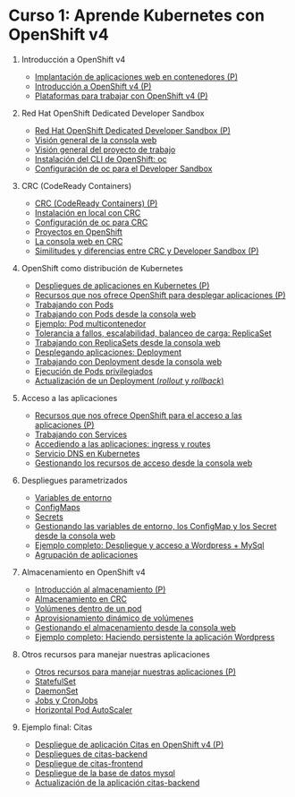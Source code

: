 # Curso 1: Aprende Kubernetes con OpenShift v4

1. Introducción a OpenShift v4
	* [Implantación de aplicaciones web en contenedores (P)](modulo1/contenedores.md)
	* [Introducción a OpenShift v4 (P)](modulo1/openshift.md)
	* [Plataformas para trabajar con OpenShift v4 (P)](modulo1/plataformas.md)

2. Red Hat OpenShift Dedicated Developer Sandbox
	* [Red Hat OpenShift Dedicated Developer Sandbox (P)](modulo2/sandbox.md)
	* [Visión general de la consola web](modulo2/consola.md)
	* [Visión general del proyecto de trabajo](modulo2/proyecto.md)
	* [Instalación del CLI de OpenShift: oc](modulo2/oc.md)
	* [Configuración de oc para el Developer Sandbox](modulo2/oclogin.md)

3. CRC (CodeReady Containers)
	* [CRC (CodeReady Containers) (P)](modulo3/introudccion_crc.md)
	* [Instalación en local con CRC](modulo3/instalacion_crc.md)
	* [Configuración de oc para CRC](modulo3/oc.md)
	* [Proyectos en OpenShift](modulo3/proyectos.md)
	* [La consola web en CRC](modulo3/consola_web.md)
	* [Similitudes y diferencias entre CRC y Developer Sandbox (P)](modulo3/crc_sandbox.md)
	
4. OpenShift como distribución de Kubernetes
	* [Despliegues de aplicaciones en Kubernetes (P)](modulo4/aplicaciones.md)
	* [Recursos que nos ofrece OpenShift para desplegar aplicaciones (P)](modulo4/recursos.md)
	* [Trabajando con Pods](modulo4/pods.md)
	* [Trabajando con Pods desde la consola web](modulo4/pods_web.md)
	* [Ejemplo: Pod multicontenedor](modulo4/pod_multicontenedor.md)
	* [Tolerancia a fallos, escalabilidad, balanceo de carga: ReplicaSet](modulo4/replicaset.md)
	* [Trabajando con ReplicaSets desde la consola web](modulo4/replicaset_web.md)
	* [Desplegando aplicaciones: Deployment](modulo4/deployment.md)
	* [Trabajando con Deployment desde la consola web](modulo4/deployment_web.md)
	* [Ejecución de Pods privilegiados](modulo4/pods_privilegiados.md)
	* [Actualización de un Deployment (*rollout* y *rollback*)](modulo4/actualizacion_deployment.md)
	
5. Acceso a las aplicaciones 

	* [Recursos que nos ofrece OpenShift para el acceso a las aplicaciones (P)](modulo5/recursos.md)
	* [Trabajando con Services](modulo5/services.md)
	* [Accediendo a las aplicaciones: ingress y routes](modulo5/routes.md)
	* [Servicio DNS en Kubernetes](modulo5/dns.md)
	* [Gestionando los recursos de acceso desde la consola web](modulo5/acceso_web.md)

6. Despliegues parametrizados
	* [Variables de entorno](modulo6/variables_entorno.md)
    * [ConfigMaps](modulo6/configmaps.md)
    * [Secrets](modulo6/secrets.md)
	* [Gestionando las variables de entorno, los ConfigMap y los Secret desde la consola web](modulo6/web.md)
    * [Ejemplo completo: Despliegue y acceso a Wordpress + MySql](modulo6/wordpress.md)
	* [Agrupación de aplicaciones](modulo6/agrupamiento.md)

7. Almacenamiento en OpenShift v4
	* [Introducción al almacenamiento (P)](modulo7/almacenamiento.md)
	* [Almacenamiento en CRC](modulo7/almacenamiento_crc.md)
	* [Volúmenes dentro de un pod](modulo7/volumen_pod.md)
	* [Aprovisionamiento dinámico de volúmenes](modulo7/volumen_dinamico.md)
	* [Gestionando el almacenamiento desde la consola web](modulo7/volumen_web.md)
	* [Ejemplo completo: Haciendo persistente la aplicación Wordpress](modulo7/wordpress.md)

8. Otros recursos para manejar nuestras aplicaciones
	* [Otros recursos para manejar nuestras aplicaciones (P)](modulo8/introduccion.md)
	* [StatefulSet](modulo8/statefulset.md)
	* [DaemonSet](modulo8/daemonset.md)
	* [Jobs y CronJobs](modulo8/jobs.md)
	* [Horizontal Pod AutoScaler](modulo8/hpa.md)
		
9. Ejemplo final: Citas
	* [Despliegue de aplicación Citas en OpenShift v4 (P)](modulo9/citas.md)
	* [Despliegues de citas-backend](modulo9/backend.md)
	* [Despliegue de citas-frontend](modulo9/frontend.md)
	* [Despliegue de la base de datos mysql](modulo9/mysql.md)
	* [Actualización de la aplicación citas-backend](modulo9/backend_v2.md)
	
